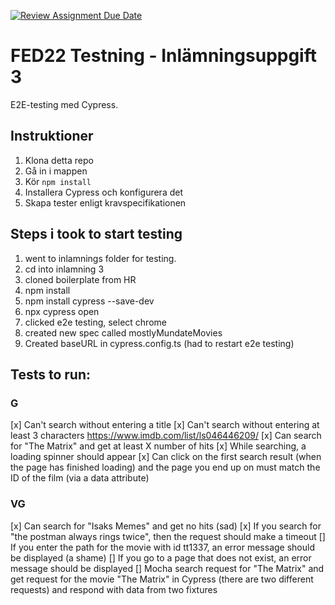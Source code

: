 [![Review Assignment Due Date](https://classroom.github.com/assets/deadline-readme-button-8d59dc4de5201274e310e4c54b9627a8934c3b88527886e3b421487c677d23eb.svg)](https://classroom.github.com/a/cq9gSkna)
# FED22 Testning - Inlämningsuppgift 3

E2E-testing med Cypress.

## Instruktioner

1. Klona detta repo
2. Gå in i mappen
3. Kör `npm install`
4. Installera Cypress och konfigurera det
5. Skapa tester enligt kravspecifikationen


## Steps i took to start testing
1. went to inlamnings folder for testing.
2. cd into inlamning 3
3. cloned boilerplate from HR
4. npm install
5. npm install cypress --save-dev
6. npx cypress open
7. clicked e2e testing, select chrome
8. created new spec called mostlyMundateMovies
9. Created baseURL in cypress.config.ts (had to restart e2e testing)

## Tests to run: 
### G
[x] Can't search without entering a title
[x] Can't search without entering at least 3 characters
https://www.imdb.com/list/ls046446209/
[x] Can search for "The Matrix" and get at least X number of hits
[x] While searching, a loading spinner should appear
[x] Can click on the first search result (when the page has finished loading) and the page you end up on must match the ID of the film (via a data attribute)

### VG
[x] Can search for "Isaks Memes" and get no hits (sad)
[x] If you search for "the postman always rings twice", then the request should make a timeout
[] If you enter the path for the movie with id tt1337, an error message should be displayed (a shame)
[] If you go to a page that does not exist, an error message should be displayed
[] Mocha search request for "The Matrix" and get request for the movie "The Matrix" in Cypress (there are two different requests) and respond with data from two fixtures